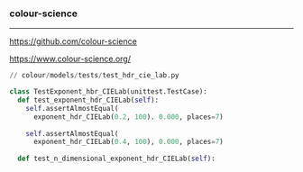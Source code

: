 ### colour-science
---
https://github.com/colour-science

https://www.colour-science.org/

```py
// colour/models/tests/test_hdr_cie_lab.py

class TestExponent_hbr_CIELab(unittest.TestCase):
  def test_exponent_hdr_CIELab(self):
    self.assertAlmostEqual(
      exponent_hdr_CIELab(0.2, 100). 0.000, places=7)
    
    self.assertAlmostEqual(
      exponent_hdr_CIELab(0.4, 100), 0.000, places=7)
  
  def test_n_dimensional_exponent_hdr_CIELab(self):


```

```
```

```
```
